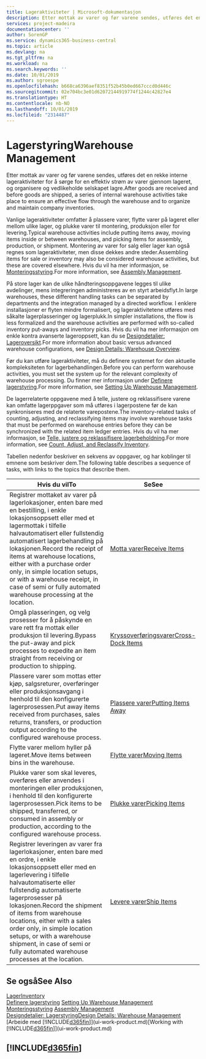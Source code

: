 ```yaml
---
title: Lageraktiviteter | Microsoft-dokumentasjon
description: Etter mottak av varer og før varene sendes, utføres det en rekke interne lageraktiviteter for å sørge for en effektiv strøm av varer gjennom lageret, og organisere og vedlikeholde selskapet lagre.
services: project-madeira
documentationcenter: ''
author: SorenGP
ms.service: dynamics365-business-central
ms.topic: article
ms.devlang: na
ms.tgt_pltfrm: na
ms.workload: na
ms.search.keywords: ''
ms.date: 10/01/2019
ms.author: sgroespe
ms.openlocfilehash: b668ca6396aef8351f52b45b0ed667cccd0d446c
ms.sourcegitcommit: 02e704bc3e01d62072144919774f1244c42827e4
ms.translationtype: HT
ms.contentlocale: nb-NO
ms.lasthandoff: 10/01/2019
ms.locfileid: "2314487"
---
```

# <a name="warehouse-management"></a><span data-ttu-id="f2a2f-103">Lagerstyring</span><span class="sxs-lookup"><span data-stu-id="f2a2f-103">Warehouse Management</span></span>
<span data-ttu-id="f2a2f-104">Etter mottak av varer og før varene sendes, utføres det en rekke interne lageraktiviteter for å sørge for en effektiv strøm av varer gjennom lageret, og organisere og vedlikeholde selskapet lagre.</span><span class="sxs-lookup"><span data-stu-id="f2a2f-104">After goods are received and before goods are shipped, a series of internal warehouse activities take place to ensure an effective flow through the warehouse and to organize and maintain company inventories.</span></span>

<span data-ttu-id="f2a2f-105">Vanlige lageraktiviteter omfatter å plassere varer, flytte varer på lageret eller mellom ulike lager, og plukke varer til montering, produksjon eller for levering.</span><span class="sxs-lookup"><span data-stu-id="f2a2f-105">Typical warehouse activities include putting items away, moving items inside or between warehouses, and picking items for assembly, production, or shipment.</span></span> <span data-ttu-id="f2a2f-106">Montering av varer for salg eller lager kan også regnes som lageraktiviteter, men disse dekkes andre steder.</span><span class="sxs-lookup"><span data-stu-id="f2a2f-106">Assembling items for sale or inventory may also be considered warehouse activities, but these are covered elsewhere.</span></span> <span data-ttu-id="f2a2f-107">Hvis du vil ha mer informasjon, se [Monteringsstyring](assembly-assemble-items.md).</span><span class="sxs-lookup"><span data-stu-id="f2a2f-107">For more information, see [Assembly Management](assembly-assemble-items.md).</span></span>  

<span data-ttu-id="f2a2f-108">På store lager kan de ulike håndteringsoppgavene legges til ulike avdelinger, mens integreringen administreres av en styrt arbeidsflyt.</span><span class="sxs-lookup"><span data-stu-id="f2a2f-108">In large warehouses, these different handling tasks can be separated by departments and the integration managed by a directed workflow.</span></span> <span data-ttu-id="f2a2f-109">I enklere installasjoner er flyten mindre formalisert, og lageraktivitetene utføres med såkalte lagerplasseringer og lagerplukk.</span><span class="sxs-lookup"><span data-stu-id="f2a2f-109">In simpler installations, the flow is less formalized and the warehouse activities are performed with so-called inventory put-aways and inventory picks.</span></span> <span data-ttu-id="f2a2f-110">Hvis du vil ha mer informasjon om enkle kontra avanserte lageroppsett, kan du se [Designdetaljer: Lageroversikt](design-details-warehouse-overview.md).</span><span class="sxs-lookup"><span data-stu-id="f2a2f-110">For more information about basic versus advanced warehouse configurations, see [Design Details: Warehouse Overview](design-details-warehouse-overview.md).</span></span>

<span data-ttu-id="f2a2f-111">Før du kan utføre lageraktiviteter, må du definere systemet for den aktuelle kompleksiteten for lagerbehandlingen.</span><span class="sxs-lookup"><span data-stu-id="f2a2f-111">Before you can perform warehouse activities, you must set the system up for the relevant complexity of warehouse processing.</span></span> <span data-ttu-id="f2a2f-112">Du finner mer informasjon under [Definere lagerstyring](warehouse-setup-warehouse.md).</span><span class="sxs-lookup"><span data-stu-id="f2a2f-112">For more information, see [Setting Up Warehouse Management](warehouse-setup-warehouse.md).</span></span>

<span data-ttu-id="f2a2f-113">De lagerrelaterte oppgavene med å telle, justere og reklassifisere varene kan omfatte lagerppgaver som må utføres i lagerpostene før de kan synkroniseres med de relaterte varepostene.</span><span class="sxs-lookup"><span data-stu-id="f2a2f-113">The inventory-related tasks of counting, adjusting, and reclassifying items may involve warehouse tasks that must be performed on warehouse entries before they can be synchronized with the related item ledger entries.</span></span> <span data-ttu-id="f2a2f-114">Hvis du vil ha mer informasjon, se [Telle, justere og reklassifisere lagerbeholdning](inventory-how-count-adjust-reclassify.md).</span><span class="sxs-lookup"><span data-stu-id="f2a2f-114">For more information, see [Count, Adjust, and Reclassify Inventory](inventory-how-count-adjust-reclassify.md).</span></span>

 <span data-ttu-id="f2a2f-115">Tabellen nedenfor beskriver en sekvens av oppgaver, og har koblinger til emnene som beskriver dem.</span><span class="sxs-lookup"><span data-stu-id="f2a2f-115">The following table describes a sequence of tasks, with links to the topics that describe them.</span></span>   

|<span data-ttu-id="f2a2f-116">**Hvis du vil**</span><span class="sxs-lookup"><span data-stu-id="f2a2f-116">**To**</span></span>|<span data-ttu-id="f2a2f-117">**Se**</span><span class="sxs-lookup"><span data-stu-id="f2a2f-117">**See**</span></span>|  
|------------|-------------|  
|<span data-ttu-id="f2a2f-118">Registrer mottaket av varer på lagerlokasjoner, enten bare med en bestilling, i enkle lokasjonsoppsett eller med et lagermottak i tilfelle halvautomatisert eller fullstendig automatisert lagerbehandling på lokasjonen.</span><span class="sxs-lookup"><span data-stu-id="f2a2f-118">Record the receipt of items at warehouse locations, either with a purchase order only, in simple location setups, or with a warehouse receipt, in case of semi or fully automated warehouse processing at the location.</span></span>|[<span data-ttu-id="f2a2f-119">Motta varer</span><span class="sxs-lookup"><span data-stu-id="f2a2f-119">Receive Items</span></span>](warehouse-how-receive-items.md)|
|<span data-ttu-id="f2a2f-120">Omgå plasseringen, og velg prosesser for å påskynde en vare rett fra mottak eller produksjon til levering.</span><span class="sxs-lookup"><span data-stu-id="f2a2f-120">Bypass the put-away and pick processes to expedite an item straight from receiving or production to shipping.</span></span>|[<span data-ttu-id="f2a2f-121">Kryssoverføringsvarer</span><span class="sxs-lookup"><span data-stu-id="f2a2f-121">Cross-Dock Items</span></span>](warehouse-how-to-cross-dock-items.md)|    
|<span data-ttu-id="f2a2f-122">Plassere varer som mottas etter kjøp, salgsreturer, overføringer eller produksjonsavgang i henhold til den konfigurerte lagerprosessen.</span><span class="sxs-lookup"><span data-stu-id="f2a2f-122">Put away items received from purchases, sales returns, transfers, or production output according to the configured warehouse process.</span></span>|[<span data-ttu-id="f2a2f-123">Plassere varer</span><span class="sxs-lookup"><span data-stu-id="f2a2f-123">Putting Items Away</span></span>](warehouse-put-away-items.md)|
|<span data-ttu-id="f2a2f-124">Flytte varer mellom hyller på lageret.</span><span class="sxs-lookup"><span data-stu-id="f2a2f-124">Move items between bins in the warehouse.</span></span>|[<span data-ttu-id="f2a2f-125">Flytte varer</span><span class="sxs-lookup"><span data-stu-id="f2a2f-125">Moving Items</span></span>](warehouse-move-items.md)|
|<span data-ttu-id="f2a2f-126">Plukke varer som skal leveres, overføres eller anvendes i monteringen eller produksjonen, i henhold til den konfigurerte lagerprosessen.</span><span class="sxs-lookup"><span data-stu-id="f2a2f-126">Pick items to be shipped, transferred, or consumed in assembly or production, according to the configured warehouse process.</span></span>|[<span data-ttu-id="f2a2f-127">Plukke varer</span><span class="sxs-lookup"><span data-stu-id="f2a2f-127">Picking Items</span></span>](warehouse-pick-items.md)|
|<span data-ttu-id="f2a2f-128">Registrer leveringen av varer fra lagerlokasjoner, enten bare med en ordre, i enkle lokasjonsoppsett eller med en lagerlevering i tilfelle halvautomatiserte eller fullstendig automatiserte lagerprosesser på lokasjonen.</span><span class="sxs-lookup"><span data-stu-id="f2a2f-128">Record the shipment of items from warehouse locations, either with a sales order only, in simple location setups, or with a warehouse shipment, in case of semi or fully automated warehouse processes at the location.</span></span>|[<span data-ttu-id="f2a2f-129">Levere varer</span><span class="sxs-lookup"><span data-stu-id="f2a2f-129">Ship Items</span></span>](warehouse-how-ship-items.md)|  

## <a name="see-also"></a><span data-ttu-id="f2a2f-130">Se også</span><span class="sxs-lookup"><span data-stu-id="f2a2f-130">See Also</span></span>  
[<span data-ttu-id="f2a2f-131">Lager</span><span class="sxs-lookup"><span data-stu-id="f2a2f-131">Inventory</span></span>](inventory-manage-inventory.md)  
<span data-ttu-id="f2a2f-132">[Definere lagerstyring](warehouse-setup-warehouse.md)   </span><span class="sxs-lookup"><span data-stu-id="f2a2f-132">[Setting Up Warehouse Management](warehouse-setup-warehouse.md)   </span></span>  
<span data-ttu-id="f2a2f-133">[Monteringsstyring](assembly-assemble-items.md)  </span><span class="sxs-lookup"><span data-stu-id="f2a2f-133">[Assembly Management](assembly-assemble-items.md)  </span></span>  
[<span data-ttu-id="f2a2f-134">Designdetaljer: Lagerstyring</span><span class="sxs-lookup"><span data-stu-id="f2a2f-134">Design Details: Warehouse Management</span></span>](design-details-warehouse-management.md)  
<span data-ttu-id="f2a2f-135">[Arbeide med [!INCLUDE[d365fin](includes/d365fin_md.md)]](ui-work-product.md)</span><span class="sxs-lookup"><span data-stu-id="f2a2f-135">[Working with [!INCLUDE[d365fin](includes/d365fin_md.md)]](ui-work-product.md)</span></span>  

## [!INCLUDE[d365fin](includes/free_trial_md.md)]  
